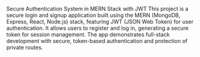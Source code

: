 Secure Authentication System in MERN Stack with JWT
This project is a secure login and signup application built using the MERN (MongoDB, Express, React, Node.js) stack, featuring JWT (JSON Web Token) for user authentication. It allows users to register and log in, generating a secure token for session management. The app demonstrates full-stack development with secure, token-based authentication and protection of private routes.